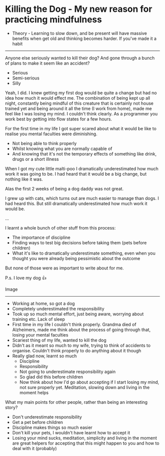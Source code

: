 # Killing the Dog - My new reason for practicing mindfulness

- Theory - Learning to slow down, and be present will have massive benefits when get old and thinking becomes harder. If you've made it a habit

---

Anyone else seriously wanted to kill their dog? And gone through a bunch of plans to make it seem like an accident?

- Serious
- Semi-serious
- Silly

Yeah, I did. I knew getting my first dog would be quite a change but had no idea how much it would effect me. The combination of being kept up all night, constantly being mindful of this creature that is certainly not house trained yet and being around it all the time (I work from home), made me feel like I was losing my mind. I couldn't think clearly. As a programmer you work best by getting into flow states for a few hours.

For the first time in my life I got super scared about what it would be like to realise you mental faculties were diminishing. 

- Not being able to think properly
- Whilst knowing what you are normally capable of
- And knowing that it's not the temporary effects of something like drink, drugs or a short illness



When I got my cute little malti-poo I dramatically underestimated how much work it was going to be. I had heard that it would be a big change, but nothing like it was. 

Alas the first 2 weeks of being a dog daddy was not great.

I grew up with cats, which turns out are much easier to manage than dogs. I had heard this. But still dramatically underestimated how much work it would be.

...

I learnt a whole bunch of other stuff from this process:

- The importance of discipline
- Finding ways to test big decisions before taking them (pets before children)
- What it's like to dramatically underestimate something, even when you thought you were already being pessimistic about the outcome

But none of those were as important to write about for me.

P.s. I love my dog 👍

Image

---

- Working at home, so got a dog
- Completely underestimated the responsibility
- Took up so much mental effort, just being aware, worrying about training etc. Lack of sleep
- First time in my life I couldn't think properly. Grandma died of Alzheimers, made me think about the process of going through that, losing your mental faculties
- Scariest thing of my life, wanted to kill the dog
- Didn't as it meant so much to my wife, trying to think of accidents to organise. Couldn't think properly to do anything about it though
- Really glad now, learnt so much
  - Discipline
  - Responsibility
  - Not going to underestimate responsibility again
  - So glad did this before children
  - Now think about how I'd go about accepting if I start losing my mind, not sure properly yet. Meditation, slowing down and living in the moment helps

What my main points for other people, rather than being an interesting story?

- Don't underestimate responsibility
- Get a pet before children
- Discipline makes things so much easier
- Don't kill your pets, I wouldn't have learnt how to accept it
- Losing your mind sucks, meditation, simplicity and living in the moment are great helpers for accepting that this might happen to you and how to deal with it (probably)
